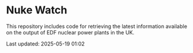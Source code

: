 # Nuke Watch

This repository includes code for retrieving the latest information available on the output of EDF nuclear power plants in the UK.

Last updated: 2025-05-19 01:02